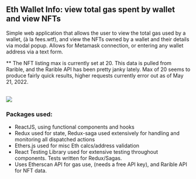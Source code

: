## Eth Wallet Info: view total gas spent by wallet and view NFTs
Simple web application that allows the user to view the total gas used by a wallet, (à la fees.wtf), and view the NFTs owned by a wallet and their details via modal popup.  Allows for Metamask connection, or entering any wallet address via a text form.  

** The NFT listing max is currently set at 20.  This data is pulled from Rarible, and the Rarible API has been pretty janky lately.  Max of 20 seems to produce fairly quick results, higher requests currently error out as of May 21, 2022.  

<br>
<img src="https://user-images.githubusercontent.com/25714007/169731669-c798b0ab-f9e3-4569-9f01-1ce6b8edb6de.gif">
<br>

### Packages used: 
* ReactJS, using functional components and hooks
* Redux used for state, Redux-saga used extensively for handling and monitoring all dispatched actions
* Ethers.js used for misc Eth calcs/address validation
* React Testing Library used for extensive testing throughout components.  Tests written for Redux/Sagas.  
* Uses Etherscan API for gas use, (needs a free API key), and Rarible API for NFT data.

